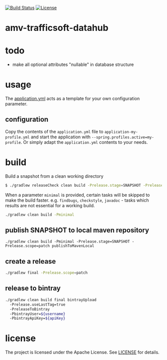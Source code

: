 [![Build Status](https://travis-ci.org/amvnetworks/amv-trafficsoft-datahub.svg?branch=master)](https://travis-ci.org/amvnetworks/amv-trafficsoft-datahub)
[![License](https://img.shields.io/github/license/amvnetworks/amv-trafficsoft-datahub.svg?maxAge=2592000)](https://github.com/amvnetworks/amv-trafficsoft-datahub/blob/master/LICENSE)

amv-trafficsoft-datahub
========

# todo
- make all optional attributes "nullable" in database structure

# usage
The [application.yml](example-app/src/main/resources/application.yml) acts as a
template for your own configuration parameter.

## configuration
Copy the contents of the `application.yml` file to `application-my-profile.yml`
and start the application with `--spring.profiles.active=my-profile`.
Or simply adapt the `application.yml` contents to your needs.


# build
Build a snapshot from a clean working directory
```bash
$ ./gradlew releaseCheck clean build -Prelease.stage=SNAPSHOT -Prelease.scope=patch
```

When a parameter `minimal` is provided, certain tasks will be skipped to make the build faster.
e.g. `findbugs`, `checkstyle`, `javadoc` - tasks which results are not essential for a working build.
```bash
./gradlew clean build -Pminimal
```

## publish SNAPSHOT to local maven repository
```
./gradlew clean build -Pminimal -Prelease.stage=SNAPSHOT -Prelease.scope=patch publishToMavenLocal
```

## create a release
```bash
./gradlew final -Prelease.scope=patch
```

## release to bintray
```bash
./gradlew clean build final bintrayUpload
  -Prelease.useLastTag=true
  -PreleaseToBintray
  -PbintrayUser=${username}
  -PbintrayApiKey=${apiKey}
```

# license
The project is licensed under the Apache License. See [LICENSE](LICENSE) for details.

